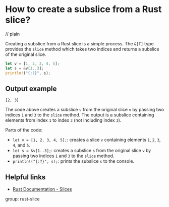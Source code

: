 # How to create a subslice from a Rust slice?
// plain

Creating a subslice from a Rust slice is a simple process. The `&[T]` type provides the `slice` method which takes two indices and returns a subslice of the original slice.

```rust
let v = [1, 2, 3, 4, 5];
let s = &v[1..3];
println!("{:?}", s);
```

## Output example

```
[2, 3]
```

The code above creates a subslice `s` from the original slice `v` by passing two indices `1` and `3` to the `slice` method. The output is a subslice containing elements from index `1` to index `3` (not including index `3`).

Parts of the code:
- `let v = [1, 2, 3, 4, 5];`: creates a slice `v` containing elements `1`, `2`, `3`, `4`, and `5`.
- `let s = &v[1..3];`: creates a subslice `s` from the original slice `v` by passing two indices `1` and `3` to the `slice` method.
- `println!("{:?}", s);`: prints the subslice `s` to the console.

## Helpful links
- [Rust Documentation - Slices](https://doc.rust-lang.org/book/ch04-03-slices.html)

group: rust-slice